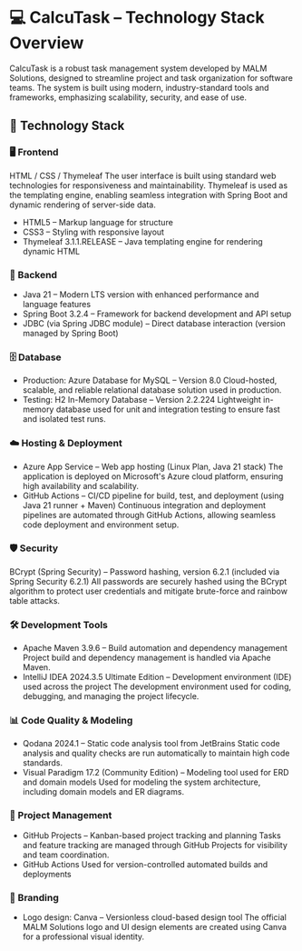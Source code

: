 # 💻 CalcuTask – Technology Stack Overview
CalcuTask is a robust task management system developed by MALM Solutions, designed to streamline project and task organization for software teams. The system is built using modern, industry-standard tools and frameworks, emphasizing scalability, security, and ease of use.

## 🧱 Technology Stack
### 🖥️ Frontend
HTML / CSS / Thymeleaf
The user interface is built using standard web technologies for responsiveness and maintainability. Thymeleaf is used as the templating engine, enabling seamless integration with Spring Boot and dynamic rendering of server-side data.
- HTML5 – Markup language for structure
- CSS3 – Styling with responsive layout
- Thymeleaf 3.1.1.RELEASE – Java templating engine for rendering dynamic HTML

### 🔧 Backend
- Java 21 – Modern LTS version with enhanced performance and language features
- Spring Boot 3.2.4 – Framework for backend development and API setup
- JDBC (via Spring JDBC module) – Direct database interaction (version managed by Spring Boot)

### 🗄️ Database
- Production: Azure Database for MySQL – Version 8.0
  Cloud-hosted, scalable, and reliable relational database solution used in production.
- Testing: H2 In-Memory Database – Version 2.2.224
  Lightweight in-memory database used for unit and integration testing to ensure fast and isolated test runs.

### ☁️ Hosting & Deployment
- Azure App Service – Web app hosting (Linux Plan, Java 21 stack)
  The application is deployed on Microsoft's Azure cloud platform, ensuring high availability and scalability.
- GitHub Actions – CI/CD pipeline for build, test, and deployment (using Java 21 runner + Maven)
  Continuous integration and deployment pipelines are automated through GitHub Actions, allowing seamless code deployment and environment setup.

### 🛡️ Security
BCrypt (Spring Security) – Password hashing, version 6.2.1 (included via Spring Security 6.2.1)
All passwords are securely hashed using the BCrypt algorithm to protect user credentials and mitigate brute-force and rainbow table attacks.

### 🛠️ Development Tools
- Apache Maven 3.9.6 – Build automation and dependency management
  Project build and dependency management is handled via Apache Maven.
- IntelliJ IDEA 2024.3.5 Ultimate Edition – Development environment (IDE) used across the project
  The development environment used for coding, debugging, and managing the project lifecycle.

### 📊 Code Quality & Modeling
- Qodana 2024.1 – Static code analysis tool from JetBrains
  Static code analysis and quality checks are run automatically to maintain high code standards.
- Visual Paradigm 17.2 (Community Edition) – Modeling tool used for ERD and domain models
  Used for modeling the system architecture, including domain models and ER diagrams.

### 📌 Project Management
- GitHub Projects – Kanban-based project tracking and planning
  Tasks and feature tracking are managed through GitHub Projects for visibility and team coordination.
- GitHub Actions
  Used for version-controlled automated builds and deployments

### 🎨 Branding
- Logo design: Canva – Versionless cloud-based design tool
  The official MALM Solutions logo and UI design elements are created using Canva for a professional visual identity.

